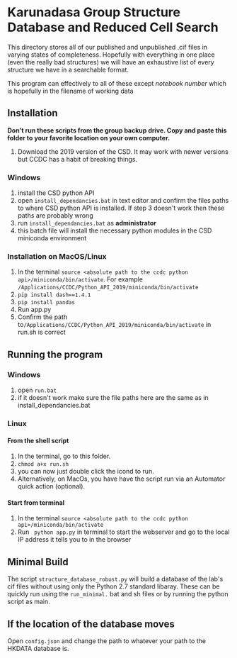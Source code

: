 # Karunadasa Group Structure Database and Reduced Cell Search

This directory stores all of our published and unpublished .cif files in varying states of completeness. Hopefully with everything in one place (even the really bad structures) we will have an exhaustive list of every structure we have in a searchable format. 

This program can effectively to all of these except *notebook number* which is hopefully in the filename of working data 

## Installation

**Don't run these scripts from the group backup drive. Copy and paste this folder to your favorite location on your own computer.**

1. Download the 2019 version of the CSD. It may work with newer versions but CCDC has a habit of breaking things. 

### Windows
1. install the CSD python API 
2. open  `install_dependancies.bat` in text editor and confirm the files paths to where CSD python API  is installed. If step 3 doesn't work then these paths are probably wrong
3. run `install_dependancies.bat` as **administrator**
4. this batch file will install the necessary python modules in the CSD miniconda environment



### Installation on MacOS/Linux
1. In the terminal `source <absolute path to the ccdc python api>/miniconda/bin/activate`. For example `/Applications/CCDC/Python_API_2019/miniconda/bin/activate`
2. `pip install dash==1.4.1`
3. `pip install pandas`
4.  Run app.py
5. Confirm the path to`/Applications/CCDC/Python_API_2019/miniconda/bin/activate` in run.sh is correct

## Running the program

###  Windows

1. open `run.bat`
2. if it doesn't work make sure the file paths here are the same as in install_dependancies.bat

### Linux

#### From the shell script

1. In the terminal, go to this folder. 
2. `chmod a+x run.sh`
3. you can now just double click the icond to run. 
4. Alternatively,  on MacOs,  you have have the script run via an Automator quick action (optional).

#### Start from terminal
1. In the terminal `source <absolute path to the ccdc python api>/miniconda/bin/activate`
2. Run ` python app.py` in terminal to start the webserver and go to the local IP address it tells you to in the browser


## Minimal Build

The script `structure_database_robust.py` will build a database of the lab's cif files without using only the Python 2.7 standard libaray. These can be quickly run using the `run_minimal.` bat and sh files or by running the python script as main. 

## If the location of the database moves

Open `config.json` and change the path to whatever your path to the HKDATA database is. 

